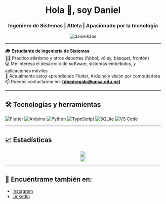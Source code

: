 <h1 align="center">Hola 👋, soy Daniel</h1>
<h3 align="center">Ingeniero de Sistemas | Atleta | Apasionado por la tecnología</h3>

<p align="center">
  <img src="https://komarev.com/ghpvc/?username=danielkaos&label=Profile%20views&color=0e75b6&style=flat" alt="danielkaos" />
</p>

---

🎓 **Estudiante de Ingeniería de Sistemas**  
🏃‍♂️ Practico atletismo y otros deportes (fútbol, vóley, básquet, frontón)  
💻 Me interesa el desarrollo de software, sistemas embebidos, y aplicaciones móviles  
🧠 Actualmente estoy aprendiendo Flutter, Arduino y visión por computadora  
📫 Puedes contactarme en: **[dbedregalp@unsa.edu.pe]**

---

## 🛠️ Tecnologías y herramientas

![Flutter](https://img.shields.io/badge/-Flutter-02569B?style=flat&logo=flutter&logoColor=white)
![Arduino](https://img.shields.io/badge/-Arduino-00979D?style=flat&logo=arduino&logoColor=white)
![Python](https://img.shields.io/badge/-Python-3776AB?style=flat&logo=python&logoColor=white)
![TypeScript](https://img.shields.io/badge/-TypeScript-3178C6?style=flat&logo=typescript&logoColor=white)
![SQLite](https://img.shields.io/badge/-SQLite-003B57?style=flat&logo=sqlite&logoColor=white)
![VS Code](https://img.shields.io/badge/-VS%20Code-007ACC?style=flat&logo=visual-studio-code)

---

## 📈 Estadísticas

<p align="center">
  <img src="https://github-readme-stats.vercel.app/api?username=Daniel580-U&show_icons=true&theme=tokyonight" />
  <br />
  <img src="https://github-readme-stats.vercel.app/api/top-langs/?username=Daniel580-U&layout=compact&theme=tokyonight" />
</p>

---

## 🔗 Encuéntrame también en:

- [Instagram](https://instagram.com/dani_el_kaos)
- [LinkedIn](https://linkedin.com/in/tu-perfil)

<!--
**Daniel580-U/Daniel580-U** is a ✨ _special_ ✨ repository because its `README.md` (this file) appears on your GitHub profile.

Here are some ideas to get you started:

- 🔭 I’m currently working on ...
- 🌱 I’m currently learning ...
- 👯 I’m looking to collaborate on ...
- 🤔 I’m looking for help with ...
- 💬 Ask me about ...
- 📫 How to reach me: ...
- 😄 Pronouns: ...
- ⚡ Fun fact: ...
-->
